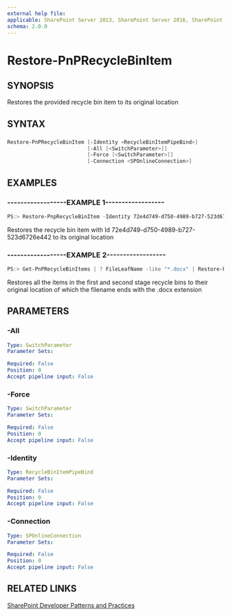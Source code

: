 ```yaml
---
external help file:
applicable: SharePoint Server 2013, SharePoint Server 2016, SharePoint Online
schema: 2.0.0
---
```

# Restore-PnPRecycleBinItem

## SYNOPSIS
Restores the provided recycle bin item to its original location

## SYNTAX 

### 
```powershell
Restore-PnPRecycleBinItem [-Identity <RecycleBinItemPipeBind>]
                          [-All [<SwitchParameter>]]
                          [-Force [<SwitchParameter>]]
                          [-Connection <SPOnlineConnection>]
```

## EXAMPLES

### ------------------EXAMPLE 1------------------
```powershell
PS:> Restore-PnpRecycleBinItem -Identity 72e4d749-d750-4989-b727-523d6726e442
```

Restores the recycle bin item with Id 72e4d749-d750-4989-b727-523d6726e442 to its original location

### ------------------EXAMPLE 2------------------
```powershell
PS:> Get-PnPRecycleBinItems | ? FileLeafName -like "*.docx" | Restore-PnpRecycleBinItem
```

Restores all the items in the first and second stage recycle bins to their original location of which the filename ends with the .docx extension

## PARAMETERS

### -All


```yaml
Type: SwitchParameter
Parameter Sets: 

Required: False
Position: 0
Accept pipeline input: False
```

### -Force


```yaml
Type: SwitchParameter
Parameter Sets: 

Required: False
Position: 0
Accept pipeline input: False
```

### -Identity


```yaml
Type: RecycleBinItemPipeBind
Parameter Sets: 

Required: False
Position: 0
Accept pipeline input: False
```

### -Connection


```yaml
Type: SPOnlineConnection
Parameter Sets: 

Required: False
Position: 0
Accept pipeline input: False
```

## RELATED LINKS

[SharePoint Developer Patterns and Practices](http://aka.ms/sppnp)